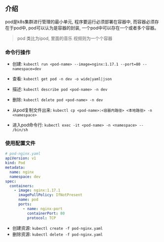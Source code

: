 ## 介绍

pod是k8s集群进行管理的最小单元, 程序要运行必须部署在容器中, 而容器必须存在于pod中, pod可以认为是容器的封装, 一个pod中可以存在一个或者多个容器。

> pod 类比为ipod, 里面的音乐 视频则为一个个容器



### 命令行操作

- 创建: `kubectl run <pod-name> --image=nginx:1.17.1 --port=80 --namespace=dev`
- 查看: `kubectl get pod -n dev -o wide|yaml|json`
- 描述: `kubectl describe pod <pod-name> -n dev`
- 删除: `kubectl delete pod <pod-name> -n dev`
- 从pod复制文件出来: `kubectl cp <pod-name>:<容器内路径> <本地路径> -n <namespace>`

- 进入pod命令行: `kubectl exec -it <pod-name> -n <namespace> -- /bin/sh`



### 使用配置文件

```yaml
# pod-nginx.yaml
apiVersion: v1
kind: Pod
metadata:
  name: nginx
  namespace: dev
spec:
  containers:
    - image: nginx:1.17.1
      imagePullPolicy: IfNotPresent
      name: pod
      ports:
        - name: nginx-port
          containerPort: 80
          protocol: TCP
```

- 创建资源: `kubectl create -f pod-nginx.yaml`
- 删除资源: `kubectl delete -f pod-nginx.yaml`

